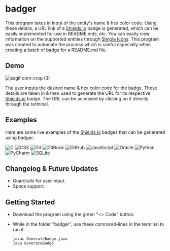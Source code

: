 # badger
This program takes in input of the entity's name & hex color code. Using these details, a URL link of a [Shieids.io](https://shields.io/) badge is generated, which can be easily implemented for use in README.mds, etc. You can easily view information on the supported entities through [Simple Icons](https://simpleicons.org/). This program was created to automate the process which is useful especially when creating a batch of badge for a README.md file.

## Demo

![ezgif com-crop (3)](https://user-images.githubusercontent.com/119602009/229792736-f9f551c6-ef98-43fb-83c0-b018b16072db.gif)


The user inputs the desired name & hex color code for the badge. These details are taken in & then used to generate the URL for its respective [Shieids.io](https://shields.io/) badge. The URL can be accessed by clicking on it directly through the terminal.

## Examples
Here are some live examples of the [Shieids.io](https://shields.io/) badges that can be generated using badger:

![C](https://img.shields.io/badge/-C-A8B9CC?logo=C&logoColor=white&style=flat)
![CSS](https://img.shields.io/badge/-CSS-1572B6?logo=CSS3&logoColor=white&style=flat)
![Git](https://img.shields.io/badge/-Git-F05032?logo=Git&logoColor=white&style=flat)
![GitBook](https://img.shields.io/badge/-GitBook-3884FF?logo=GitBook&logoColor=white&style=flat)
![GitHub](https://img.shields.io/badge/-GitHub-181717?logo=GitHub&logoColor=white&style=flat)
![JavaScript](https://img.shields.io/badge/-JavaScript-F7DF1E?logo=JavaScript&logoColor=323330&style=flat)
![Oracle](https://img.shields.io/badge/-Oracle-F80000?logo=Oracle&logoColor=white&style=flat)
![Python](https://img.shields.io/badge/-Python-3776AB?logo=Python&logoColor=white&style=flat)
![PyCharm](https://img.shields.io/badge/-PyCharm-1ca46c?logo=PyCharm&logoColor=white&style=flat)
![SQLite](https://img.shields.io/badge/-SQLite-003B57?logo=SQLite&logoColor=white&style=flat)


## Changelog & Future Updates
* Guardrails for user-input.
* Space support.

## Getting Started
* Download the program using the green "<> Code" button.

* While in the folder "badger", use these command-lines in the terminal to run it.

  ```
  javac GenerateBadge.java
  java GenerateBadge
  ```
